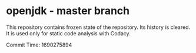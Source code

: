 # openjdk - master branch

This repository contains frozen state of the repository.
Its history is cleared. It is used only for static code
analysis with Codacy.

Commit Time: 1690275894